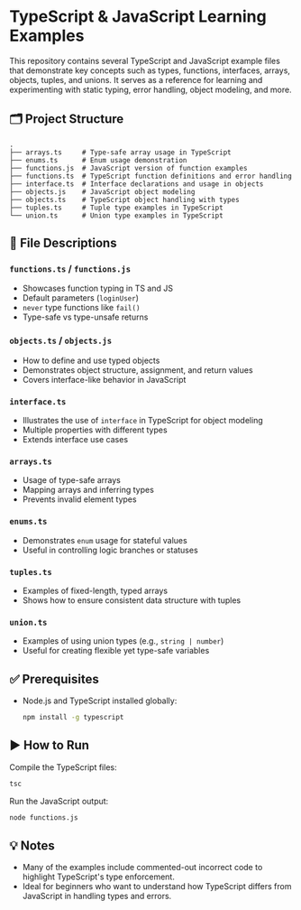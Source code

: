 # TypeScript & JavaScript Learning Examples

This repository contains several TypeScript and JavaScript example files that demonstrate key concepts such as types, functions, interfaces, arrays, objects, tuples, and unions. It serves as a reference for learning and experimenting with static typing, error handling, object modeling, and more.

## 🗂️ Project Structure

```
.
├── arrays.ts     # Type-safe array usage in TypeScript
├── enums.ts      # Enum usage demonstration
├── functions.js  # JavaScript version of function examples
├── functions.ts  # TypeScript function definitions and error handling
├── interface.ts  # Interface declarations and usage in objects
├── objects.js    # JavaScript object modeling
├── objects.ts    # TypeScript object handling with types
├── tuples.ts     # Tuple type examples in TypeScript
└── union.ts      # Union type examples in TypeScript
```

## 📄 File Descriptions

### `functions.ts` / `functions.js`
- Showcases function typing in TS and JS
- Default parameters (`loginUser`)
- `never` type functions like `fail()`
- Type-safe vs type-unsafe returns

### `objects.ts` / `objects.js`
- How to define and use typed objects
- Demonstrates object structure, assignment, and return values
- Covers interface-like behavior in JavaScript

### `interface.ts`
- Illustrates the use of `interface` in TypeScript for object modeling
- Multiple properties with different types
- Extends interface use cases

### `arrays.ts`
- Usage of type-safe arrays
- Mapping arrays and inferring types
- Prevents invalid element types

### `enums.ts`
- Demonstrates `enum` usage for stateful values
- Useful in controlling logic branches or statuses

### `tuples.ts`
- Examples of fixed-length, typed arrays
- Shows how to ensure consistent data structure with tuples

### `union.ts`
- Examples of using union types (e.g., `string | number`)
- Useful for creating flexible yet type-safe variables

## ✅ Prerequisites

- Node.js and TypeScript installed globally:
  ```bash
  npm install -g typescript
  ```

## ▶️ How to Run

Compile the TypeScript files:
```bash
tsc
```

Run the JavaScript output:
```bash
node functions.js
```

## 💡 Notes

- Many of the examples include commented-out incorrect code to highlight TypeScript's type enforcement.
- Ideal for beginners who want to understand how TypeScript differs from JavaScript in handling types and errors.

